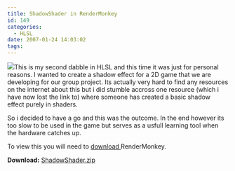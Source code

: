 ```yaml
---
title: ShadowShader in RenderMonkey
id: 149
categories:
  - HLSL
date: 2007-01-24 14:03:02
tags:
---
```


![](https://www.mikecann.co.uk/wp-content/uploads/Image/RM02.png)This is my second dabble in HLSL and this time it was just for personal reasons. I wanted to create a shadow effect for a 2D game that we are developing for our group project. Its actually very hard to find any resources on the internet about this but i did stumble accross one resource (which i have now lost the link to) where someone has created a basic shadow effect purely in shaders.

So i decided to have a go and this was the outcome. In the end however its too slow to be used in the game but serves as a usfull learning tool when the hardware catches up.

To view this you will need to [download ](https://ati.amd.com/developer/rendermonkey/downloads.html)RenderMonkey.

**Download:** [ShadowShader.zip](https://www.mikecann.co.uk/wp-content/uploads/File/ShadowShader.zip)